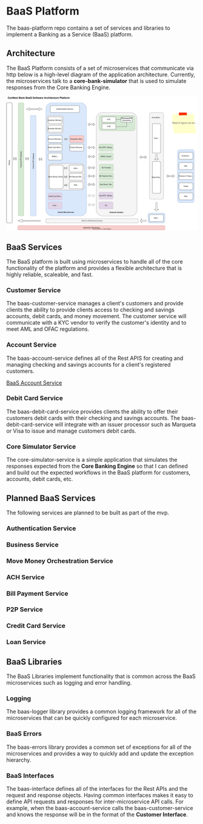 # BaaS Platform

The baas-platform repo contains a set of services and libraries to implement a Banking as a Service (BaaS) platform. 

## Architecture
The BaaS Platform consists of a set of microservices that communicate via http below is a high-level diagram of the application architecture. Currently, the microservices talk to a __core-bank-simulator__ that is used to simulate responses from the Core Banking Engine.

![BaaS Architecture Diagram](./doc/img/baas-architecture-v2.drawio.svg)

## BaaS Services
The BaaS platform is built using microservices to handle all of the core functionality of the platform and provides a flexible architecture that is highly reliable, scaleable, and fast.

### Customer Service
The baas-customer-service manages a client's customers and provide clients the ability to provide clients access to checking and savings accounts, debit cards, and money movement. The customer service will communicate with a KYC vendor to verify the customer's identity and to meet AML and OFAC regulations.

### Account Service
The baas-account-service defines all of the Rest APIS for creating and managing checking and savings accounts for a client's registered customers.

[BaaS Account Service](./apps/baas-account-service/README.md)

### Debit Card Service
The baas-debit-card-service provides clients the ability to offer their customers debit cards with their checking and savings accounts. The baas-debit-card-service will integrate with an issuer processor such as Marqueta or Visa to issue and manage customers debit cards.

### Core Simulator Service
The core-simulator-service is a simple application that simulates the responses expected from the __Core Banking Engine__ so that I can defined and build out the expected workflows in the BaaS platform for customers, accounts, debit cards, etc.

## Planned BaaS Services
The following services are planned to be built as part of the mvp.

### Authentication Service
### Business Service
### Move Money Orchestration Service
### ACH Service
### Bill Payment Service
### P2P Service
### Credit Card Service
### Loan Service

## BaaS Libraries
The BaaS Libraries implement functionality that is common across the BaaS microservices such as logging and error handling. 

### Logging
The baas-logger library provides a common logging framework for all of the microservices that can be quickly configured for each microservice.

### BaaS Errors
The baas-errors library provides a common set of exceptions for all of the microservices and provides a way to quickly add and update the exception hierarchy.

### BaaS Interfaces
The baas-interface defines all of the interfaces for the Rest APIs and the request and response objects. Having common interfaces makes it easy to define API requests and responses for inter-microservice API calls. For example, when the baas-account-service calls the baas-customer-service and knows the response will be in the format of the __Customer Interface__.


